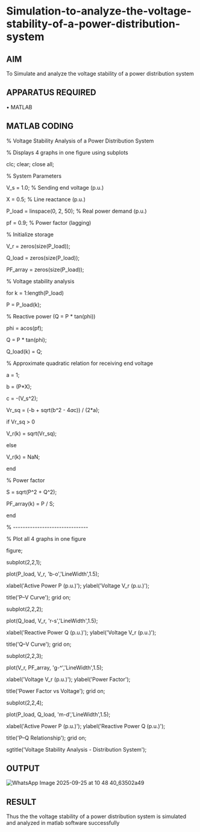 # Simulation-to-analyze-the-voltage-stability-of-a-power-distribution-system
## AIM
To Simulate and analyze the voltage stability of a power distribution system

## APPARATUS REQUIRED
•	MATLAB

## MATLAB CODING
% Voltage Stability Analysis of a Power Distribution System

% Displays 4 graphs in one figure using subplots

clc; clear; close all;

% System Parameters

V_s = 1.0;   % Sending end voltage (p.u.)

X = 0.5;   % Line reactance (p.u.)

P_load = linspace(0, 2, 50);   % Real power demand (p.u.)

pf = 0.9;   % Power factor (lagging)

% Initialize storage

V_r = zeros(size(P_load));

Q_load = zeros(size(P_load));

PF_array = zeros(size(P_load));

% Voltage stability analysis

for k = 1:length(P_load)

 P = P_load(k);
 
 % Reactive power (Q = P * tan(phi))
 
 phi = acos(pf);
 
 Q = P * tan(phi);
 
 Q_load(k) = Q;
 
 % Approximate quadratic relation for receiving end voltage
 
 a = 1;
 
 b = (P*X);
 
 c = -(V_s^2);
 
 Vr_sq = (-b + sqrt(b^2 - 4*a*c)) / (2*a);
 
 if Vr_sq > 0
 
   V_r(k) = sqrt(Vr_sq);
   
 else
 
   V_r(k) = NaN;
 
 end
 
 % Power factor
 
 S = sqrt(P^2 + Q^2);
 
 PF_array(k) = P / S;
 
end

% -------------------------------

% Plot all 4 graphs in one figure

figure;

subplot(2,2,1);

plot(P_load, V_r, 'b-o','LineWidth',1.5);

xlabel('Active Power P (p.u.)'); ylabel('Voltage V_r (p.u.)');

title('P–V Curve'); grid on;

subplot(2,2,2);

plot(Q_load, V_r, 'r-s','LineWidth',1.5);

xlabel('Reactive Power Q (p.u.)'); ylabel('Voltage V_r (p.u.)');

title('Q–V Curve'); grid on;

subplot(2,2,3);

plot(V_r, PF_array, 'g-^','LineWidth',1.5);

xlabel('Voltage V_r (p.u.)'); ylabel('Power Factor');

title('Power Factor vs Voltage'); grid on;

subplot(2,2,4);

plot(P_load, Q_load, 'm-d','LineWidth',1.5);

xlabel('Active Power P (p.u.)'); ylabel('Reactive Power Q (p.u.)');

title('P–Q Relationship'); grid on;

sgtitle('Voltage Stability Analysis - Distribution System');

## OUTPUT
![WhatsApp Image 2025-09-25 at 10 48 40_63502a49](https://github.com/user-attachments/assets/e616d75c-b6cc-464d-a6a3-8dfdaf9f44d6)


## RESULT
Thus the the voltage stability of a power distribution system is simulated and analyzed in matlab software successfully
